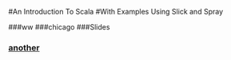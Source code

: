 #An Introduction To Scala
#With Examples Using Slick and Spray

###ww
###chicago
###Slides
### [another](test.md)
